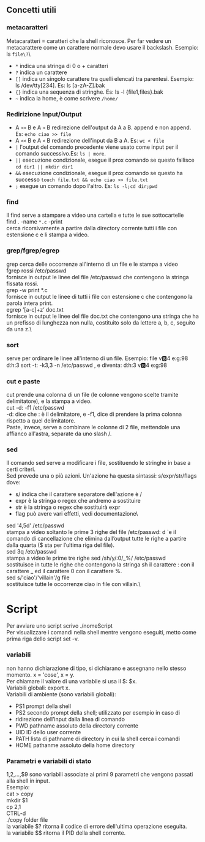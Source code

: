 ## Concetti utili

### metacaratteri
Metacaratteri = caratteri che la shell riconosce. Per far vedere un metacarattere come un carattere normale devo usare il backslash. Esempio: ls `file\?`\
* `*` indica una stringa di 0 o + caratteri
* `?` indica un carattere
* `[]` indica un singolo carattere tra quelli elencati tra parentesi.
Esempio: ls /dev/tty[234]. Es: ls [a-zA-Z].bak
* `{}` indica una sequenza di stringhe. Es: ls -l {file1,files}.bak
* `~` indica la home, è come scrivere `/home/`
### Redirizione Input/Output
* A `>>` B e A `>` B redirezione dell'output da A a B. append e non append. Es: `echo ciao >> file`
* A `<<` B e A `<` B redirezione dell'input da B a A. Es: `wc < file`
* `|` l'output del comando precedente viene usato come input per il comando successivo.Es: `ls | more`.
* `||` esecuzione condizionale, esegue il prox comando se questo fallisce `cd dir1 || mkdir dir1`
* `&&` esecuzione condizionale, esegue il prox comando se questo ha successo `touch file.txt && echo ciao >> file.txt`
* `;` esegue un comando dopo l'altro. Es: `ls -l;cd dir;pwd`
### find
Il find serve a stampare a video una cartella e tutte le sue sottocartelle\
find . -name `*.c` -print\
cerca ricorsivamente a partire dalla directory corrente tutti i
file con estensione c e li stampa a video.
### grep/fgrep/egrep
grep cerca delle occorrenze all'interno di un file e le stampa a video\
fgrep rossi /etc/passwd\
fornisce in output le linee del file /etc/passwd che
contengono la stringa fissata rossi.\
grep -w print *.c\
fornisce in output le linee di tutti i file con estensione c che
contengono la parola intera print.\
 egrep ’[a-c]+z’ doc.txt\
 fornisce in output le linee del file doc.txt che contengono
una stringa che ha un prefisso di lunghezza non nulla,
costituito solo da lettere a, b, c, seguito da una z.\
### sort
serve per ordinare le linee all'interno di un file.
Esempio: file
v:b:4
e:g:98
d:h:3
sort -t: -k3,3 -n /etc/passwd , e diventa:
d:h:3
v:b:4
e:g:98
### cut e paste
cut prende una colonna di un file (le colonne vengono scelte tramite delimitatore), e la stampa a video.\
cut -d: -f1 /etc/passwd\
-d: dice che : è il delimitatore, e -f1, dice di prendere la prima colonna rispetto a quel delimitatore.\
Paste, invece, serve a combinare le colonne di 2 file, mettendole una affianco all'astra, separate da uno slash /.
### sed
Il comando sed serve a modificare i file, sostituendo le stringhe in base a certi criteri.\
Sed prevede una o più azioni. Un'azione ha questa sintassi: s/expr/str/flags dove:
* s/ indica che il carattere separatore dell'azione è /
* expr è la stringa o regex che andremo a sostituire
* str è la stringa o regex che sostituirà expr
* flag può avere vari effetti, vedi documentazione\

sed '4,5d' /etc/passwd \
stampa a video soltanto le prime 3 righe del file /etc/passwd:
d `e il comando di cancellazione che elimina dall’output tutte
le righe a partire dalla quarta ($ sta per l’ultima riga del file).\
sed 3q /etc/passwd\
stampa a video le prime tre righe
sed /sh/y/:0/_%/ /etc/passwd\
sostituisce in tutte le righe che contengono la stringa sh il
carattere : con il carattere _ ed il carattere 0 con il carattere %.\
sed s/'ciao'/'villain'/g file\
sostituisce tutte le occorrenze ciao in file con villain.\

# Script
Per avviare uno script scrivo ./nomeScript\
Per visualizzare i comandi nella shell mentre vengono eseguiti, metto come prima riga dello script set -v.
### variabili
non hanno dichiarazione di tipo, si dichiarano e assegnano nello stesso momento. x = 'cose', x = y.\
Per chiamare il valore di una variabile si usa il $: $x.\
Variabili globali: export x.\
Variabili di ambiente (sono variabili globali):
* PS1 prompt della shell
* PS2 secondo prompt della shell; utilizzato per esempio in caso di
* ridirezione dell’input dalla linea di comando
* PWD pathname assoluto della directory corrente
* UID ID dello user corrente
* PATH lista di pathname di directory in cui la shell cerca i comandi
* HOME pathanme assoluto della home directory
### Parametri e variabili di stato
$1,$2,...,$9 sono variabili associate ai primi 9 parametri che vengono passati alla shell in input.\
Esempio:\
cat > copy\
mkdir $1\
cp $2,$1\
CTRL-d\
./copy folder file\
la variabile $? ritorna il codice di errore dell'ultima operazione eseguita.\
la variabile $$ ritorna il PID della shell corrente.


